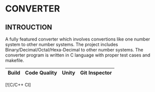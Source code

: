 # CONVERTER

## INTROUCTION
   
   A fully featured converter which involves convertions like one number system to other number systems. The project includes Binary/Decimal/Octal/Hexa-Decimal to other number systems. The converter program is written in C language with proper test cases and makefile.
   
Build | Code Quality | Unity | Git Inspector
|---------|------------|-----------|----------------
[![C/C++ CI]
